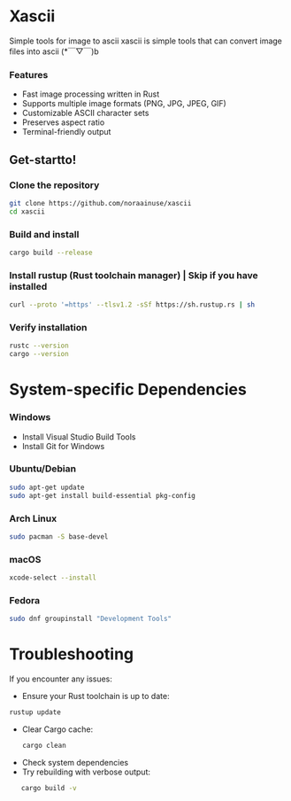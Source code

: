 # Xascii
Simple tools for image to ascii
xascii is simple tools that can convert image files into ascii  (*￣▽￣)b

### Features
- Fast image processing written in Rust
- Supports multiple image formats (PNG, JPG, JPEG, GIF)
- Customizable ASCII character sets
- Preserves aspect ratio
- Terminal-friendly output

## Get-startto!
### Clone the repository
```bash
git clone https://github.com/noraainuse/xascii
cd xascii
```
### Build and install
```bash
cargo build --release
```
### Install rustup (Rust toolchain manager) | Skip if you have installed
```bash
curl --proto '=https' --tlsv1.2 -sSf https://sh.rustup.rs | sh
```

### Verify installation
```bash
rustc --version
cargo --version
```
# System-specific Dependencies
### Windows
- Install Visual Studio Build Tools
- Install Git for Windows
### Ubuntu/Debian
```bash
sudo apt-get update
sudo apt-get install build-essential pkg-config
```
### Arch Linux
```bash
sudo pacman -S base-devel
```
### macOS
```bash
xcode-select --install
```
### Fedora
```bash
sudo dnf groupinstall "Development Tools"
```
# Troubleshooting
If you encounter any issues:
- Ensure your Rust toolchain is up to date:
```bash
rustup update
```
- Clear Cargo cache:
  ```bash
  cargo clean
   ```
- Check system dependencies
- Try rebuilding with verbose output:
```bash
   cargo build -v
  ```
